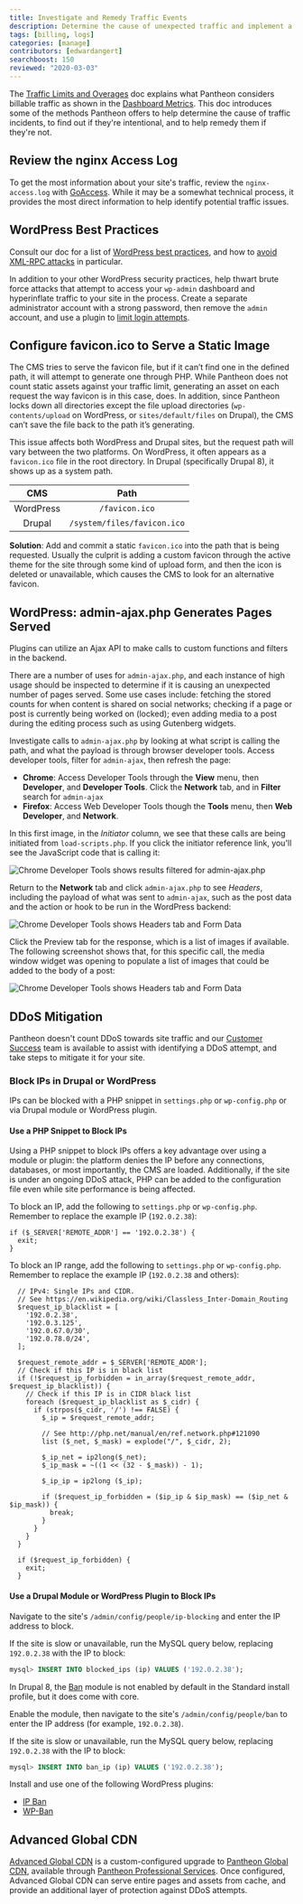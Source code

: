 ```yaml
---
title: Investigate and Remedy Traffic Events
description: Determine the cause of unexpected traffic and implement a remedy
tags: [billing, logs]
categories: [manage]
contributors: [edwardangert]
searchboost: 150
reviewed: "2020-03-03"
---
```


The [Traffic Limits and Overages](/traffic-limits) doc explains what Pantheon considers billable traffic as shown in the [Dashboard Metrics](/metrics). This doc introduces some of the methods Pantheon offers to help determine the cause of traffic incidents, to find out if they're intentional, and to help remedy them if they're not.

## Review the nginx Access Log

To get the most information about your site's traffic, review the `nginx-access.log` with [GoAccess](/nginx-access-log). While it may be a somewhat technical process, it provides the most direct information to help identify potential traffic issues.

## WordPress Best Practices

Consult our doc for a list of [WordPress best practices](/wordpress-best-practices), and how to [avoid XML-RPC attacks](/wordpress-best-practices#avoid-xml-rpc-attacks) in particular.

In addition to your other WordPress security practices, help thwart brute force attacks that attempt to access your `wp-admin` dashboard and hyperinflate traffic to your site in the process. Create a separate administrator account with a strong password, then remove the `admin` account, and use a plugin to [limit login attempts](https://wordpress.org/plugins/search/limit+login+attempts/).

## Configure favicon.ico to Serve a Static Image

The CMS tries to serve the favicon file, but if it can’t find one in the defined path, it will attempt to generate one through PHP. While Pantheon does not count static assets against your traffic limit, generating an asset on each request the way favicon is in this case, does. In addition, since Pantheon locks down all directories except the file upload directories (`wp-contents/upload` on WordPress, or `sites/default/files` on Drupal), the CMS can’t save the file back to the path it’s generating.

This issue affects both WordPress and Drupal sites, but the request path will vary between the two platforms. On WordPress, it often appears as a `favicon.ico` file in the root directory. In Drupal (specifically Drupal 8), it shows up as a system path.

|  **CMS**  |           **Path**          |
|:---------:|:---------------------------:|
| WordPress | `/favicon.ico`              |
| Drupal    | `/system/files/favicon.ico` |

**Solution**: Add and commit a static `favicon.ico` into the path that is being requested. Usually the culprit is adding a custom favicon through the active theme for the site through some kind of upload form, and then the icon is deleted or unavailable, which causes the CMS to look for an alternative favicon.

## WordPress: admin-ajax.php Generates Pages Served

Plugins can utilize an Ajax API to make calls to custom functions and filters in the backend.

There are a number of uses for `admin-ajax.php`, and each instance of high usage should be inspected to determine if it is causing an unexpected number of pages served. Some use cases include: fetching the stored counts for when content is shared on social networks; checking if a page or post is currently being worked on (locked); even adding media to a post during the editing process such as using Gutenberg widgets.

Investigate calls to `admin-ajax.php` by looking at what script is calling the path, and what the payload is through browser developer tools. Access developer tools, filter for `admin-ajax`, then refresh the page:

- **Chrome**: Access Developer Tools through the **View** menu, then **Developer**, and **Developer Tools**. Click the **Network** tab, and in **Filter** search for `admin-ajax`
- **Firefox**: Access Web Developer Tools though the **Tools** menu, then **Web Developer**, and **Network**.

In this first image, in the *Initiator* column, we see that these calls are being initiated from `load-scripts.php`. If you click the initiator reference link, you'll see the JavaScript code that is calling it:

![Chrome Developer Tools shows results filtered for admin-ajax.php](../images/browser-dev-tools/devtools-network-admin-ajax.png)

Return to the **Network** tab and click `admin-ajax.php` to see *Headers*, including the payload of what was sent to `admin-ajax`, such as the post data and the action or hook to be run in the WordPress backend:

![Chrome Developer Tools shows Headers tab and Form Data](../images/browser-dev-tools/devtools-network-headers-admin-ajax.png)

Click the Preview tab for the response, which is a list of images if available. The following screenshot shows that, for this specific call, the media window widget was opening to populate a list of images that could be added to the body of a post:

![Chrome Developer Tools shows Headers tab and Form Data](../images/browser-dev-tools/devtools-network-preview-admin-ajax.png)

## DDoS Mitigation

Pantheon doesn't count DDoS towards site traffic and our [Customer Success](https://pantheon.io/docs/support) team is available to assist with identifying a DDoS attempt, and take steps to mitigate it for your site.

### Block IPs in Drupal or WordPress

IPs can be blocked with a PHP snippet in `settings.php` or `wp-config.php` or via Drupal module or WordPress plugin.

#### Use a PHP Snippet to Block IPs

Using a PHP snippet to block IPs offers a key advantage over using a module or plugin: the platform denies the IP before any connections, databases, or most importantly, the CMS are loaded. Additionally, if the site is under an ongoing DDoS attack, PHP can be added to the configuration file even while site performance is being affected.

To block an IP, add the following to `settings.php` or `wp-config.php`. Remember to replace the example IP (`192.0.2.38`):

```php:title=wp-config.php%20or%20settings.php
if ($_SERVER['REMOTE_ADDR'] == '192.0.2.38') {
  exit;
}
```

To block an IP range, add the following to `settings.php` or `wp-config.php`. Remember to replace the example IP (`192.0.2.38` and others):

```php:title=wp-config.php%20or%20settings.php
  // IPv4: Single IPs and CIDR. 
  // See https://en.wikipedia.org/wiki/Classless_Inter-Domain_Routing
  $request_ip_blacklist = [
    '192.0.2.38',
    '192.0.3.125',
    '192.0.67.0/30',
    '192.0.78.0/24',
  ];

  $request_remote_addr = $_SERVER['REMOTE_ADDR'];
  // Check if this IP is in black list
  if (!$request_ip_forbidden = in_array($request_remote_addr, $request_ip_blacklist)) {
    // Check if this IP is in CIDR black list
    foreach ($request_ip_blacklist as $_cidr) {
      if (strpos($_cidr, '/') !== FALSE) {
        $_ip = $request_remote_addr;

        // See http://php.net/manual/en/ref.network.php#121090
        list ($_net, $_mask) = explode("/", $_cidr, 2);

        $_ip_net = ip2long($_net);
        $_ip_mask = ~((1 << (32 - $_mask)) - 1);

        $_ip_ip = ip2long ($_ip);

        if ($request_ip_forbidden = ($ip_ip & $ip_mask) == ($ip_net & $ip_mask)) {
          break;
        }
      }
    }
  }

  if ($request_ip_forbidden) {
    exit;
  }
```

#### Use a Drupal Module or WordPress Plugin to Block IPs

<TabList>

<Tab title="Drupal 7" id="d7tab" active={true}>

Navigate to the site's `/admin/config/people/ip-blocking` and enter the IP address to block.

If the site is slow or unavailable, run the MySQL query below, replacing `192.0.2.38` with the IP to block:

```sql
mysql> INSERT INTO blocked_ips (ip) VALUES ('192.0.2.38');
```

</Tab>

<Tab title="Drupal 8" id="d8tab">

In Drupal 8, the [Ban](https://www.drupal.org/docs/8/core/modules/ban/overview) module is not enabled by default in the Standard install profile, but it does come with core.

Enable the module, then navigate to the site's `/admin/config/people/ban` to enter the IP address (for example, `192.0.2.38`).

If the site is slow or unavailable, run the MySQL query below, replacing `192.0.2.38` with the IP to block:

```sql
mysql> INSERT INTO ban_ip (ip) VALUES ('192.0.2.38');
```

</Tab>

<Tab title="WordPress" id="wptab">

Install and use one of the following WordPress plugins:

- [IP Ban](https://wordpress.org/plugins/simple-ip-ban/)
- [WP-Ban](https://wordpress.org/plugins/wp-ban/)

</Tab>

</TabList>

## Advanced Global CDN
[Advanced Global CDN](/advanced-global-cdn) is a custom-configured upgrade to [Pantheon Global CDN](/global-cdn-caching), available through [Pantheon Professional Services](https://pantheon.io/professional-services). Once configured, Advanced Global CDN can serve entire pages and assets from cache, and provide an additional layer of protection against DDoS attempts.
